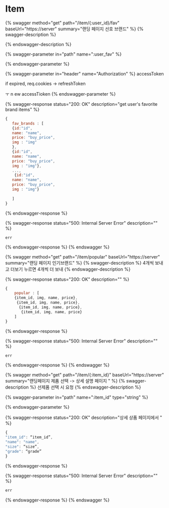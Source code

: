 # Item

{% swagger method="get" path="/item/{:user_id}/fav" baseUrl="https://server" summary="랜딩 페이지 선호 브랜드" %}
{% swagger-description %}

{% endswagger-description %}

{% swagger-parameter in="path" name=":user_fav" %}

{% endswagger-parameter %}

{% swagger-parameter in="header" name="Authorization" %}
accessToken&#x20;

if expired, req.cookies -> refreshToken

ㅜ n ew accessTioken&#x20;
{% endswagger-parameter %}

{% swagger-response status="200: OK" description="get user's favorite brand items" %}
```javascript
{
   fav_brands : [
   {id:"id", 
   name: "name", 
   price: "buy_price", 
   img : "img"
   }, 
   {id:"id", 
   name: "name", 
   price: "buy_price", 
   img : "img"},
   ...,
    {id:"id", 
   name: "name", 
   price: "buy_price", 
   img : "img"}
   
   ]
}
```
{% endswagger-response %}

{% swagger-response status="500: Internal Server Error" description="" %}
```
err
```


{% endswagger-response %}
{% endswagger %}

{% swagger method="get" path="/item/popular" baseUrl="https://server" summary="랜딩 페이지 인기브랜드" %}
{% swagger-description %}
4개씩 보내고 더보기 누르면 4개씩 더 보내 
{% endswagger-description %}

{% swagger-response status="200: OK" description="" %}
```javascript
{
    popular : [
    {item_id, img, name, price},
     {item_id, img, name, price},
      {item_id, img, name, price},
       {item_id, img, name, price}
    ]
}
```
{% endswagger-response %}

{% swagger-response status="500: Internal Server Error" description="" %}
```javascript
err
```
{% endswagger-response %}
{% endswagger %}

{% swagger method="get" path="/item/{:item_id}" baseUrl="https://server" summary="랜딩페이지  제품 선택 -> 상세 설명 페이지 " %}
{% swagger-description %}
선제품 선택 시 요청
{% endswagger-description %}

{% swagger-parameter in="path" name=":item_id" type="string" %}

{% endswagger-parameter %}

{% swagger-response status="200: OK" description="상세 상품 페이지에서 " %}
```javascript
{ 
"item_id": “item_id”, 
"name": "name",
"size": “size”, 
"grade": “grade”
}
```
{% endswagger-response %}

{% swagger-response status="500: Internal Server Error" description="" %}
```javascript
err
```
{% endswagger-response %}
{% endswagger %}
